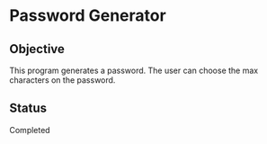 # Password Generator

## Objective
This program generates a password. The user can choose the max characters on the password.

## Status
Completed
